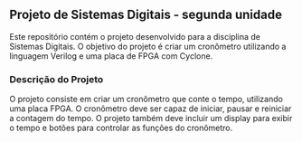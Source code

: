 ## Projeto de Sistemas Digitais - segunda unidade
Este repositório contém o projeto desenvolvido para a disciplina de Sistemas Digitais. O objetivo do projeto é criar um cronômetro utilizando a linguagem Verilog e uma placa de FPGA com Cyclone.

### Descrição do Projeto
O projeto consiste em criar um cronômetro que conte o tempo, utilizando uma placa FPGA. O cronômetro deve ser capaz de iniciar, pausar e reiniciar a contagem do tempo. O projeto também deve incluir um display para exibir o tempo e botões para controlar as funções do cronômetro.
